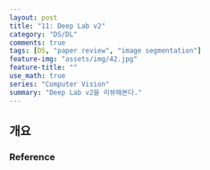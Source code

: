 ```yaml
---
layout: post
title: "11: Deep Lab v2"
category: "DS/DL"
comments: true
tags: [DS, "paper review", "image segmentation"]
feature-img: "assets/img/42.jpg"
feature-title: ""
use_math: true
series: "Computer Vision"
summary: "Deep Lab v2을 리뷰해본다."
---
```


## 개요

### Reference
